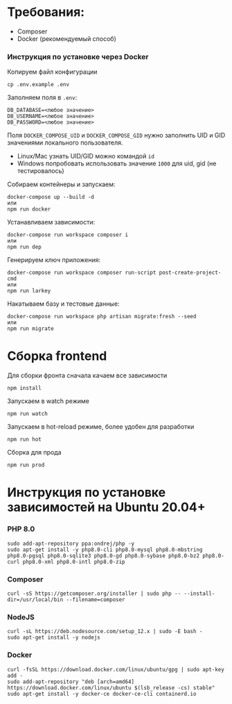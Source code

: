 
# Требования:
- Composer
- Docker (рекомендуемый способ)

### Инструкция по установке через Docker

Копируем файл конфигурации
```shell
cp .env.example .env
```

Заполняем поля в `.env`:
```
DB_DATABASE=<любое значение>
DB_USERNAME=<любое значение>
DB_PASSWORD=<любое значение>
```

Поля `DOCKER_COMPOSE_UID` и `DOCKER_COMPOSE_GID` нужно заполнить UID и GID значениями локального пользователя.

- Linux/Mac узнать UID/GID можно командой `id`
- Windows попробовать использовать значение `1000` для uid, gid (не тестировалось)

Собираем контейнеры и запускаем:
```shell
docker-compose up --build -d
или
npm run docker
```

Устанавливаем зависимости:
```shell
docker-compose run workspace composer i
или
npm run dep
```

Генерируем ключ приложения:
```shell
docker-compose run workspace composer run-script post-create-project-cmd
или
npm run larkey
```

Накатываем базу и тестовые данные:
```shell
docker-compose run workspace php artisan migrate:fresh --seed
или
npm run migrate
```

# Сборка frontend

Для сборки фронта сначала качаем все зависимости
```shell
npm install
```

Запускаем в watch режиме
```shell
npm run watch
```

Запускаем в hot-reload режиме, более удобен для разработки
```shell
npm run hot
```

Сборка для прода
```shell
npm run prod
```

# Инструкция по установке зависимостей на Ubuntu 20.04+

### PHP 8.0

```shell
sudo add-apt-repository ppa:ondrej/php -y
sudo apt-get install -y php8.0-cli php8.0-mysql php8.0-mbstring php8.0-pgsql php8.0-sqlite3 php8.0-gd php8.0-sybase php8.0-bz2 php8.0-curl php8.0-xml php8.0-intl php8.0-zip
```

### Composer

```shell
curl -sS https://getcomposer.org/installer | sudo php -- --install-dir=/usr/local/bin --filename=composer
```

### NodeJS

```shell
curl -sL https://deb.nodesource.com/setup_12.x | sudo -E bash -
sudo apt-get install -y nodejs
```

### Docker

```shell
curl -fsSL https://download.docker.com/linux/ubuntu/gpg | sudo apt-key add -
sudo add-apt-repository "deb [arch=amd64] https://download.docker.com/linux/ubuntu $(lsb_release -cs) stable"
sudo apt-get install -y docker-ce docker-ce-cli containerd.io
```
